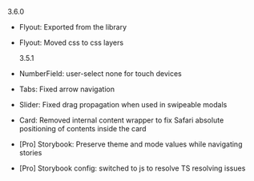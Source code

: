 3.6.0

- Flyout: Exported from the library
- Flyout: Moved css to css layers

  3.5.1

- NumberField: user-select none for touch devices
- Tabs: Fixed arrow navigation
- Slider: Fixed drag propagation when used in swipeable modals
- Card: Removed internal content wrapper to fix Safari absolute positioning of contents inside the card
- [Pro] Storybook: Preserve theme and mode values while navigating stories
- [Pro] Storybook config: switched to js to resolve TS resolving issues

